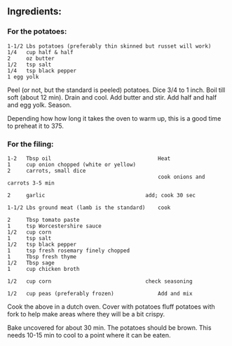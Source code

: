 

## Ingredients:
### For the potatoes:

    1-1/2 Lbs potatoes (preferably thin skinned but russet will work)
    1/4   cup half & half
    2     oz butter
    1/2   tsp salt
    1/4   tsp black pepper
    1 egg yolk

Peel (or not, but the standard is peeled) potatoes. Dice 3/4 to 1 inch. Boil till soft (about 12 min). Drain and cool. Add butter and stir. Add half and half and egg yolk. Season.

Depending how how long it takes the oven to warm up, this is a good time to preheat it to 375.



### For the filing:

    1-2   Tbsp oil                                  Heat
    1     cup onion chopped (white or yellow)       
    2     carrots, small dice                       
                                                    cook onions and carrots 3-5 min

    2     garlic					            add; cook 30 sec

    1-1/2 Lbs ground meat (lamb is the standard)    cook

    2     Tbsp tomato paste
    1     tsp Worcestershire sauce
    1/2   cup corn
    1     tsp salt
    1/2   tsp black pepper 
    1     tsp fresh rosemary finely chopped
    1     Tbsp fresh thyme
    1/2   Tbsp sage
    1     cup chicken broth

    1/2   cup corn					            check seasoning

    1/2   cup peas (preferably frozen)	            Add and mix 


Cook the above in a dutch oven. Cover with potatoes fluff potatoes with fork to help make areas where they will be a bit crispy.

Bake uncovered for about 30 min. The potatoes should be brown. This needs 10-15 min to cool to a point where it can be eaten. 

